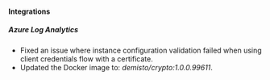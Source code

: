 
#### Integrations

##### Azure Log Analytics
- Fixed an issue where instance configuration validation failed when using client credentials flow with a certificate.
- Updated the Docker image to: *demisto/crypto:1.0.0.99611*.
